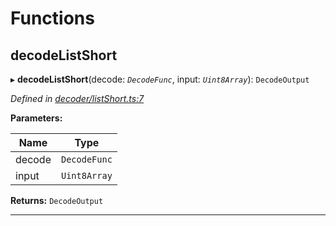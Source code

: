 

# Functions

<a id="decodelistshort"></a>

##  decodeListShort

▸ **decodeListShort**(decode: *`DecodeFunc`*, input: *`Uint8Array`*): `DecodeOutput`

*Defined in [decoder/listShort.ts:7](https://github.com/polkadot-js/common/blob/f82092e/packages/util-rlp/src/decoder/listShort.ts#L7)*

**Parameters:**

| Name | Type |
| ------ | ------ |
| decode | `DecodeFunc` |
| input | `Uint8Array` |

**Returns:** `DecodeOutput`

___

